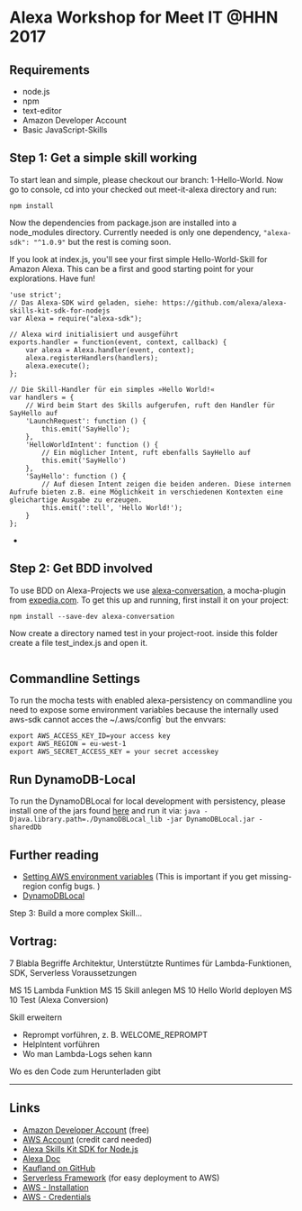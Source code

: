 # Alexa Workshop for Meet IT @HHN 2017

## Requirements

- node.js
- npm
- text-editor
- Amazon Developer Account
- Basic JavaScript-Skills


## Step 1: Get a simple skill working

To start lean and simple, please checkout our branch: 1-Hello-World. Now go to console, cd into your checked out meet-it-alexa directory and run:

```
npm install
```

Now the dependencies from package.json are installed into a node_modules directory. Currently needed is only one dependency, `"alexa-sdk": "^1.0.9"` but the rest is coming soon.

If you look at index.js, you'll see your first simple Hello-World-Skill for Amazon Alexa. This can be a first and good starting point for your explorations. Have fun!

````
'use strict';
// Das Alexa-SDK wird geladen, siehe: https://github.com/alexa/alexa-skills-kit-sdk-for-nodejs
var Alexa = require("alexa-sdk");

// Alexa wird initialisiert und ausgeführt
exports.handler = function(event, context, callback) {
    var alexa = Alexa.handler(event, context);
    alexa.registerHandlers(handlers);
    alexa.execute();
};

// Die Skill-Handler für ein simples »Hello World!«
var handlers = {
	// Wird beim Start des Skills aufgerufen, ruft den Handler für SayHello auf
    'LaunchRequest': function () {
        this.emit('SayHello');
    },
    'HelloWorldIntent': function () {
    	// Ein möglicher Intent, ruft ebenfalls SayHello auf
        this.emit('SayHello')
    },
    'SayHello': function () {
    	// Auf diesen Intent zeigen die beiden anderen. Diese internen Aufrufe bieten z.B. eine Möglichkeit in verschiedenen Kontexten eine gleichartige Ausgabe zu erzeugen.
        this.emit(':tell', 'Hello World!');
    }
};

````

- 

## Step 2: Get BDD involved

To use BDD on Alexa-Projects we use [alexa-conversation](https://www.npmjs.com/package/alexa-conversation), a mocha-plugin from [expedia.com](https://techblog.expedia.com/2017/02/13/conversational-integration-tests-for-your-alexa-skills-nodejs/). To get this up and running, first install it on your project:

````
npm install --save-dev alexa-conversation
````

Now create a directory named test in your project-root. inside this folder create a file test_index.js and open it.

````

````

## Commandline Settings

To run the mocha tests with enabled alexa-persistency on commandline you need to expose some environment variables because the internally used aws-sdk cannot acces the ~/.aws/config` but the envvars:

```
export AWS_ACCESS_KEY_ID=your access key
export AWS_REGION = eu-west-1
export AWS_SECRET_ACCESS_KEY = your secret accesskey
```

## Run DynamoDB-Local

To run the DynamoDBLocal for local development with persistency, please install one of the jars found [here](http://docs.aws.amazon.com/amazondynamodb/latest/developerguide/DynamoDBLocal.html) and run it via: `java -Djava.library.path=./DynamoDBLocal_lib -jar DynamoDBLocal.jar -sharedDb`

## Further reading

- [Setting AWS environment variables](http://docs.aws.amazon.com/cli/latest/topic/config-vars.html#general-options) (This is important if you get missing-region config bugs. )
- [DynamoDBLocal](http://docs.aws.amazon.com/amazondynamodb/latest/developerguide/DynamoDBLocal.html)


Step 3: Build a more complex Skill...

## Vortrag:

7 Blabla
  Begriffe
  Architektur, Unterstützte Runtimes für Lambda-Funktionen, SDK, Serverless
  Voraussetzungen

MS 15 Lambda Funktion
MS 15 Skill anlegen
MS 10 Hello World deployen
MS 10 Test (Alexa Conversion)

Skill erweitern
- Reprompt vorführen, z. B. WELCOME_REPROMPT
- HelpIntent vorführen
- Wo man Lambda-Logs sehen kann

Wo es den Code zum Herunterladen gibt


----
## Links

* [Amazon Developer Account](https://developer.amazon.com) (free)
* [AWS Account](https://aws.amazon.com) (credit card needed)
* [Alexa Skills Kit SDK for Node.js](https://github.com/alexa/alexa-skills-kit-sdk-for-nodejs)
* [Alexa Doc](https://developer.amazon.com/public/solutions/alexa/alexa-skills-kit/overviews/steps-to-build-a-custom-skill)
* [Kaufland on GitHub](https://github.com/kaufland)
* [Serverless Framework](https://serverless.com) (for easy deployment to AWS)
 * [AWS - Installation](https://serverless.com/framework/docs/providers/aws/guide/installation)
 * [AWS - Credentials](https://serverless.com/framework/docs/providers/aws/guide/credentials#creating-aws-access-keys)
